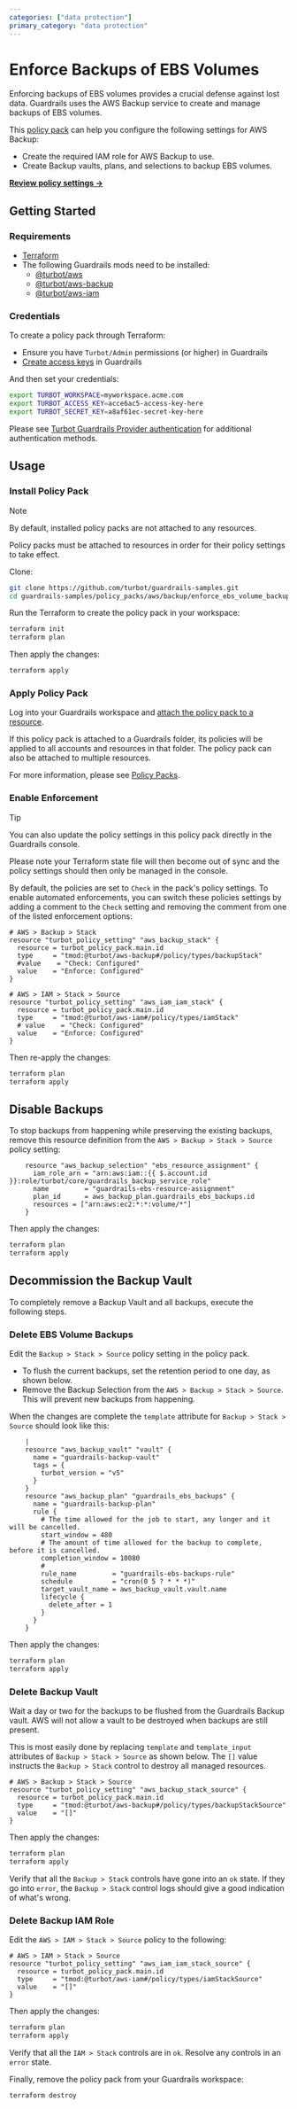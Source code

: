 ```yaml
---
categories: ["data protection"]
primary_category: "data protection"
---
```


# Enforce Backups of EBS Volumes

Enforcing backups of EBS volumes provides a crucial defense against lost data. Guardrails uses the AWS Backup service to create and manage backups of EBS volumes. 

This [policy pack](https://turbot.com/guardrails/docs/concepts/policy-packs) can help you configure the following settings for AWS Backup: 
- Create the required IAM role for AWS Backup to use.
- Create Backup vaults, plans, and selections to backup EBS volumes.

**[Review policy settings →](https://hub.guardrails.turbot.com/policy-packs/aws_backup_enforce_ebs_volume_backups/settings)**

## Getting Started

### Requirements

- [Terraform](https://developer.hashicorp.com/terraform/install)
- The following Guardrails mods need to be installed:
  - [@turbot/aws](https://hub.guardrails.turbot.com/mods/aws/mods/aws)
  - [@turbot/aws-backup](https://hub.guardrails.turbot.com/mods/aws/mods/aws-backup)
  - [@turbot/aws-iam](https://hub.guardrails.turbot.com/mods/aws/mods/aws-iam)

### Credentials

To create a policy pack through Terraform:

- Ensure you have `Turbot/Admin` permissions (or higher) in Guardrails
- [Create access keys](https://turbot.com/guardrails/docs/guides/iam/access-keys#generate-a-new-guardrails-api-access-key) in Guardrails

And then set your credentials:

```sh
export TURBOT_WORKSPACE=myworkspace.acme.com
export TURBOT_ACCESS_KEY=acce6ac5-access-key-here
export TURBOT_SECRET_KEY=a8af61ec-secret-key-here
```

Please see [Turbot Guardrails Provider authentication](https://registry.terraform.io/providers/turbot/turbot/latest/docs#authentication) for additional authentication methods.

## Usage

### Install Policy Pack

> [!NOTE]
> By default, installed policy packs are not attached to any resources.
>
> Policy packs must be attached to resources in order for their policy settings to take effect.

Clone:

```sh
git clone https://github.com/turbot/guardrails-samples.git
cd guardrails-samples/policy_packs/aws/backup/enforce_ebs_volume_backups
```

Run the Terraform to create the policy pack in your workspace:

```sh
terraform init
terraform plan
```

Then apply the changes:

```sh
terraform apply
```

### Apply Policy Pack

Log into your Guardrails workspace and [attach the policy pack to a resource](https://turbot.com/guardrails/docs/guides/policy-packs#attach-a-policy-pack-to-a-resource).

If this policy pack is attached to a Guardrails folder, its policies will be applied to all accounts and resources in that folder. The policy pack can also be attached to multiple resources.

For more information, please see [Policy Packs](https://turbot.com/guardrails/docs/concepts/policy-packs).

### Enable Enforcement

> [!TIP]
> You can also update the policy settings in this policy pack directly in the Guardrails console.
>
> Please note your Terraform state file will then become out of sync and the policy settings should then only be managed in the console.

By default, the policies are set to `Check` in the pack's policy settings. To enable automated enforcements, you can switch these policies settings by adding a comment to the `Check` setting and removing the comment from one of the listed enforcement options:

```hcl
# AWS > Backup > Stack
resource "turbot_policy_setting" "aws_backup_stack" {
  resource = turbot_policy_pack.main.id
  type     = "tmod:@turbot/aws-backup#/policy/types/backupStack"
  #value    = "Check: Configured"
  value    = "Enforce: Configured"
}

# AWS > IAM > Stack > Source
resource "turbot_policy_setting" "aws_iam_iam_stack" {
  resource = turbot_policy_pack.main.id
  type     = "tmod:@turbot/aws-iam#/policy/types/iamStack"
  # value    = "Check: Configured"
  value    = "Enforce: Configured"
}
```

Then re-apply the changes:

```sh
terraform plan
terraform apply
```

## Disable Backups

To stop backups from happening while preserving the existing backups, remove this resource definition from the `AWS > Backup > Stack > Source` policy setting:

```hcl
    resource "aws_backup_selection" "ebs_resource_assignment" {
      iam_role_arn = "arn:aws:iam::{{ $.account.id }}:role/turbot/core/guardrails_backup_service_role"
      name         = "guardrails-ebs-resource-assignment"
      plan_id      = aws_backup_plan.guardrails_ebs_backups.id
      resources = ["arn:aws:ec2:*:*:volume/*"]
    }
```

Then apply the changes:

```sh
terraform plan
terraform apply
````

## Decommission the Backup Vault

To completely remove a Backup Vault and all backups, execute the following steps.

### Delete EBS Volume Backups

Edit the `Backup > Stack > Source` policy setting in the policy pack.
  - To flush the current backups, set the retention period to one day, as shown below. 
  - Remove the Backup Selection from the `AWS > Backup > Stack > Source`.  This will prevent new backups from happening.

When the changes are complete the `template` attribute for `Backup > Stack > Source` should look like this:
 
```hcl
    |
    resource "aws_backup_vault" "vault" {
      name = "guardrails-backup-vault"
      tags = {
        turbot_version = "v5"
      }
    }
    resource "aws_backup_plan" "guardrails_ebs_backups" {
      name = "guardrails-backup-plan"
      rule {
        # The time allowed for the job to start, any longer and it will be cancelled.
        start_window = 480
        # The amount of time allowed for the backup to complete, before it is cancelled.
        completion_window = 10080
        #
        rule_name         = "guardrails-ebs-backups-rule"
        schedule          = "cron(0 5 ? * * *)"
        target_vault_name = aws_backup_vault.vault.name
        lifecycle {
          delete_after = 1
        }
      }
    }
```

Then apply the changes:

```sh
terraform plan
terraform apply
````

### Delete Backup Vault

Wait a day or two for the backups to be flushed from the Guardrails Backup vault. AWS will not allow a vault to be destroyed when backups are still present.

This is most easily done by replacing `template` and `template_input` attributes of `Backup > Stack > Source` as shown below. The `[]` value instructs the `Backup > Stack` control to destroy all managed resources.

```hcl
# AWS > Backup > Stack > Source
resource "turbot_policy_setting" "aws_backup_stack_source" {
  resource = turbot_policy_pack.main.id
  type     = "tmod:@turbot/aws-backup#/policy/types/backupStackSource"
  value    = "[]"  
}
```

Then apply the changes:

```sh
terraform plan
terraform apply
````

Verify that all the `Backup > Stack` controls have gone into an `ok` state.  If they go into `error`, the `Backup > Stack` control logs should give a good indication of what's wrong.

### Delete Backup IAM Role

Edit the `AWS > IAM > Stack > Source` policy to the following:

```hcl
# AWS > IAM > Stack > Source
resource "turbot_policy_setting" "aws_iam_iam_stack_source" {
  resource = turbot_policy_pack.main.id
  type     = "tmod:@turbot/aws-iam#/policy/types/iamStackSource"
  value    = "[]"
}
```

Then apply the changes:

```sh
terraform plan
terraform apply
````
 
Verify that all the `IAM > Stack` controls are in `ok`.  Resolve any controls in an `error` state.

Finally, remove the policy pack from your Guardrails workspace:

```sh
terraform destroy
```
